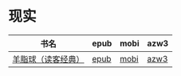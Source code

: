 # 现实

| 书名 | epub | mobi | azw3 |
| --- | --- | --- | --- |
| [羊脂球（读客经典）](http://ct.dalanmei.com/f/31084289-572126487-05263c) | [epub](http://ct.dalanmei.com/f/31084289-572126487-05263c) | [mobi](http://ct.dalanmei.com/f/31084289-571594327-ffbe8a) | [azw3](http://ct.dalanmei.com/f/31084289-571984073-6f193b) |
